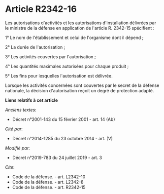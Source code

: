# Article R2342-16

Les autorisations d'activités et les autorisations d'installation délivrées par le ministre de la défense en application de
l'article R. 2342-15 spécifient : 

1° Le nom de l'établissement et celui de l'organisme dont il dépend ; 

2° La durée de l'autorisation ; 

3° Les activités couvertes par l'autorisation ; 

4° Les quantités maximales autorisées pour chaque produit ; 

5° Les fins pour lesquelles l'autorisation est délivrée. 

Lorsque les activités concernées sont couvertes par le secret de la défense nationale, la décision d'autorisation reçoit un
degré de protection adapté.

**Liens relatifs à cet article**

_Anciens textes_:

  - Décret n°2001-143 du 15 février 2001 - art. 14 (Ab)

_Cité par_:

  - Décret n°2014-1285 du 23 octobre 2014 - art. (V)

_Modifié par_:

  - Décret n°2019-783 du 24 juillet 2019 - art. 3

_Cite_:

  - Code de la défense. - art. L2342-10
  - Code de la défense. - art. L2342-8
  - Code de la défense. - art. R2342-15
